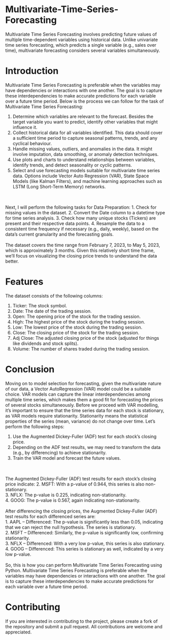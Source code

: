 # Multivariate-Time-Series-Forecasting
Multivariate Time Series Forecasting involves predicting future values of multiple time-dependent variables using historical data. Unlike univariate time series forecasting, which predicts a single variable (e.g., sales over time), multivariate forecasting considers several variables simultaneously. 
# Introduction
Multivariate Time Series Forecasting is preferable when the variables may have dependencies or interactions with one another. The goal is to capture these interdependencies to make accurate predictions for each variable over a future time period. Below is the process we can follow for the task of Multivariate Time Series Forecasting:
1. Determine which variables are relevant to the forecast. Besides the target variable you want to predict, identify other variables that might influence it.
2. Collect historical data for all variables identified. This data should cover a sufficient time period to capture seasonal patterns, trends, and any cyclical behaviour.
3. Handle missing values, outliers, and anomalies in the data. It might involve imputation, data smoothing, or anomaly detection techniques.
4. Use plots and charts to understand relationships between variables, identify trends, and detect seasonality or cyclic patterns.
5. Select and use forecasting models suitable for multivariate time series data. Options include Vector Auto Regression (VAR), State Space Models (like Kalman Filters), and machine learning approaches such as LSTM (Long Short-Term Memory) networks.
<br>
<br>
Next, I will perform the following tasks for Data Preparation:
1. Check for missing values in the dataset.
2. Convert the Date column to a datetime type for time series analysis.
3. Check how many unique stocks (Tickers) are present and their respective data points.
4. Resample the data to a consistent time frequency if necessary (e.g., daily, weekly), based on the data’s current granularity and the forecasting goals.
<br>
<br>
The dataset covers the time range from February 7, 2023, to May 5, 2023, which is approximately 3 months. Given this relatively short time frame, we’ll focus on visualizing the closing price trends to understand the data better.

# Features
The dataset consists of the following columns:
1. Ticker: The stock symbol.
2. Date: The date of the trading session.
3. Open: The opening price of the stock for the trading session.
4. High: The highest price of the stock during the trading session.
5. Low: The lowest price of the stock during the trading session.
6. Close: The closing price of the stock for the trading session.
7. Adj Close: The adjusted closing price of the stock (adjusted for things like dividends and stock splits).
8. Volume: The number of shares traded during the trading session.

# Conclusion
Moving on to model selection for forecasting, given the multivariate nature of our data, a Vector AutoRegression (VAR) model could be a suitable choice. VAR models can capture the linear interdependencies among multiple time series, which makes them a good fit for forecasting the prices of several stocks simultaneously. Before we proceed with VAR modelling, it’s important to ensure that the time series data for each stock is stationary, as VAR models require stationarity. Stationarity means the statistical properties of the series (mean, variance) do not change over time. Let’s perform the following steps:
1. Use the Augmented Dickey-Fuller (ADF) test for each stock’s closing price.
2. Depending on the ADF test results, we may need to transform the data (e.g., by differencing) to achieve stationarity.
3. Train the VAR model and forecast the future values.
<br>
<br>
The Augmented Dickey-Fuller (ADF) test results for each stock’s closing price indicate:
<br.
1. AAPL: The p-value is 0.927, suggesting we failed to reject the null hypothesis, and the series is non-stationary.
<br>
2. MSFT: With a p-value of 0.944, this series is also non-stationary.
<br>
3. NFLX: The p-value is 0.225, indicating non-stationarity.
<br>
4. GOOG: The p-value is 0.567, again indicating non-stationarity.
<br>
<br>
After differencing the closing prices, the Augmented Dickey-Fuller (ADF) test results for each differenced series are:
<br>
1. AAPL – Differenced: The p-value is significantly less than 0.05, indicating that we can reject the null hypothesis. The series is stationary.
<br>
2. MSFT – Differenced: Similarly, the p-value is significantly low, confirming stationarity.
<br>
3. NFLX – Differenced: With a very low p-value, this series is also stationary.
<br>
4. GOOG – Differenced: This series is stationary as well, indicated by a very low p-value.
<br>
<br>
So, this is how you can perform Multivariate Time Series Forecasting using Python. Multivariate Time Series Forecasting is preferable when the variables may have dependencies or interactions with one another. The goal is to capture these interdependencies to make accurate predictions for each variable over a future time period.

# Contributing
If you are interested in contributing to the project, please create a fork of the repository and submit a pull request. All contributions are welcome and appreciated.
